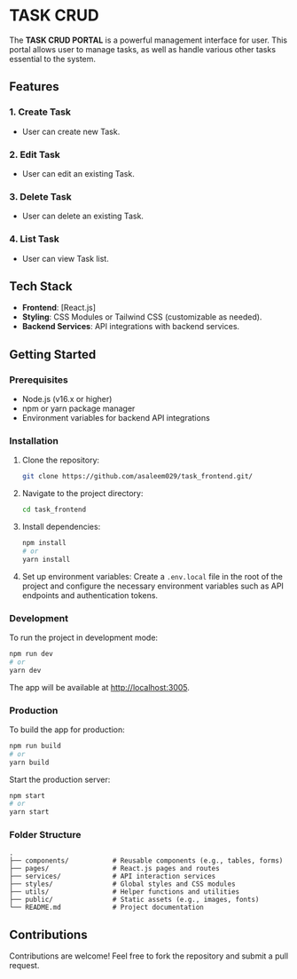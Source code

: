 # TASK CRUD

The **TASK CRUD PORTAL** is a powerful management interface for user. This portal allows user to manage tasks, as well as handle various other tasks essential to the system.

## Features

### 1. **Create Task**
   - User can create new Task.

### 2. **Edit Task**
   - User can edit an existing Task.

### 3. **Delete Task**
   - User can delete an existing Task.
   
### 4. **List Task**
   - User can view Task list.
   
## Tech Stack
- **Frontend**: [React.js]
- **Styling**: CSS Modules or Tailwind CSS (customizable as needed).
- **Backend Services**: API integrations with backend services.
  
## Getting Started

### Prerequisites
- Node.js (v16.x or higher)
- npm or yarn package manager
- Environment variables for backend API integrations

### Installation

1. Clone the repository:
   ```bash
   git clone https://github.com/asaleem029/task_frontend.git/
   ```
2. Navigate to the project directory:
   ```bash
   cd task_frontend
   ```
3. Install dependencies:
   ```bash
   npm install
   # or
   yarn install
   ```

4. Set up environment variables:
   Create a `.env.local` file in the root of the project and configure the necessary environment variables such as API endpoints and authentication tokens.

### Development

To run the project in development mode:

```bash
npm run dev
# or
yarn dev
```

The app will be available at [http://localhost:3005](http://localhost:3005).

### Production

To build the app for production:

```bash
npm run build
# or
yarn build
```

Start the production server:

```bash
npm start
# or
yarn start
```

### Folder Structure

```
.
├── components/           # Reusable components (e.g., tables, forms)
├── pages/                # React.js pages and routes
├── services/             # API interaction services
├── styles/               # Global styles and CSS modules
├── utils/                # Helper functions and utilities
├── public/               # Static assets (e.g., images, fonts)
└── README.md             # Project documentation
```

## Contributions

Contributions are welcome! Feel free to fork the repository and submit a pull request.
